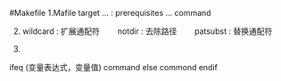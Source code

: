 #Makefile
1.Mafile
	target ... : prerequisites ...
		command
	
2.  wildcard : 扩展通配符
　　notdir   : 去除路径
　　patsubst : 替换通配符


3.
ifeq (变量表达式，变量值)
	command
else
	commond
endif